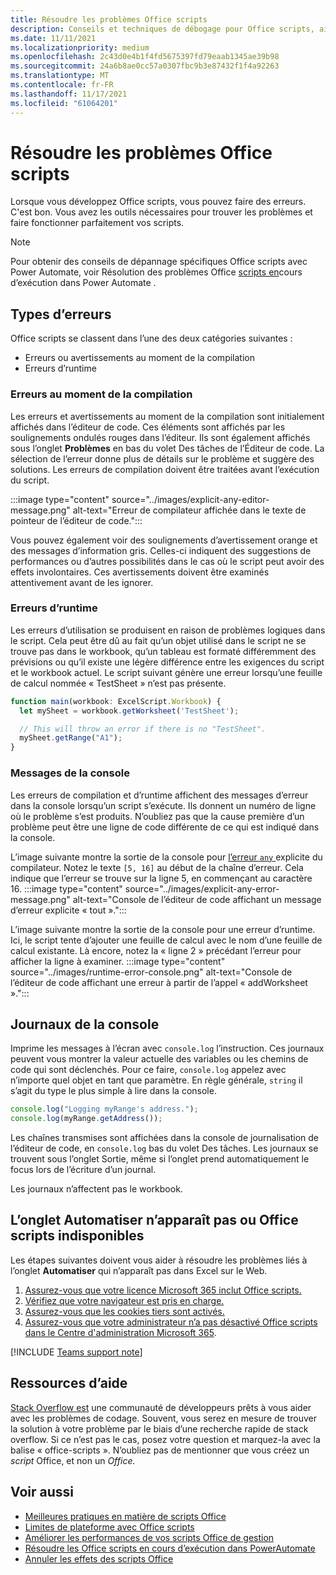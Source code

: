 ```yaml
---
title: Résoudre les problèmes Office scripts
description: Conseils et techniques de débogage pour Office scripts, ainsi que des ressources d’aide.
ms.date: 11/11/2021
ms.localizationpriority: medium
ms.openlocfilehash: 2c43d0e4b1f4fd5675397fd79eaab1345ae39b98
ms.sourcegitcommit: 24a6b8ae0cc57a0307fbc9b3e87432f1f4a92263
ms.translationtype: MT
ms.contentlocale: fr-FR
ms.lasthandoff: 11/17/2021
ms.locfileid: "61064201"
---
```

# <a name="troubleshoot-office-scripts"></a>Résoudre les problèmes Office scripts

Lorsque vous développez Office scripts, vous pouvez faire des erreurs. C'est bon. Vous avez les outils nécessaires pour trouver les problèmes et faire fonctionner parfaitement vos scripts.

> [!NOTE]
> Pour obtenir des conseils de dépannage spécifiques Office scripts avec Power Automate, voir Résolution des problèmes Office [scripts en](power-automate-troubleshooting.md)cours d’exécution dans Power Automate .

## <a name="types-of-errors"></a>Types d’erreurs

Office scripts se classent dans l’une des deux catégories suivantes :

* Erreurs ou avertissements au moment de la compilation
* Erreurs d’runtime

### <a name="compile-time-errors"></a>Erreurs au moment de la compilation

Les erreurs et avertissements au moment de la compilation sont initialement affichés dans l’éditeur de code. Ces éléments sont affichés par les soulignements ondulés rouges dans l’éditeur. Ils sont également affichés sous l’onglet **Problèmes** en bas du volet Des tâches de l’Éditeur de code. La sélection de l’erreur donne plus de détails sur le problème et suggère des solutions. Les erreurs de compilation doivent être traitées avant l’exécution du script.

:::image type="content" source="../images/explicit-any-editor-message.png" alt-text="Erreur de compilateur affichée dans le texte de pointeur de l’éditeur de code.":::

Vous pouvez également voir des soulignements d’avertissement orange et des messages d’information gris. Celles-ci indiquent des suggestions de performances ou d’autres possibilités dans le cas où le script peut avoir des effets involontaires. Ces avertissements doivent être examinés attentivement avant de les ignorer.

### <a name="runtime-errors"></a>Erreurs d’runtime

Les erreurs d’utilisation se produisent en raison de problèmes logiques dans le script. Cela peut être dû au fait qu’un objet utilisé dans le script ne se trouve pas dans le workbook, qu’un tableau est formaté différemment des prévisions ou qu’il existe une légère différence entre les exigences du script et le workbook actuel. Le script suivant génère une erreur lorsqu’une feuille de calcul nommée « TestSheet » n’est pas présente.

```TypeScript
function main(workbook: ExcelScript.Workbook) {
  let mySheet = workbook.getWorksheet('TestSheet');

  // This will throw an error if there is no "TestSheet".
  mySheet.getRange("A1");
}
```

### <a name="console-messages"></a>Messages de la console

Les erreurs de compilation et d’runtime affichent des messages d’erreur dans la console lorsqu’un script s’exécute. Ils donnent un numéro de ligne où le problème s’est produits. N’oubliez pas que la cause première d’un problème peut être une ligne de code différente de ce qui est indiqué dans la console.

L’image suivante montre la sortie de la console pour [l’erreur `any` ](../develop/typescript-restrictions.md) explicite du compilateur. Notez le texte `[5, 16]` au début de la chaîne d’erreur. Cela indique que l’erreur se trouve sur la ligne 5, en commençant au caractère 16.
:::image type="content" source="../images/explicit-any-error-message.png" alt-text="Console de l’éditeur de code affichant un message d’erreur explicite « tout ».":::

L’image suivante montre la sortie de la console pour une erreur d’runtime. Ici, le script tente d’ajouter une feuille de calcul avec le nom d’une feuille de calcul existante. Là encore, notez la « ligne 2 » précédant l’erreur pour afficher la ligne à examiner.
:::image type="content" source="../images/runtime-error-console.png" alt-text="Console de l’éditeur de code affichant une erreur à partir de l’appel « addWorksheet ».":::

## <a name="console-logs"></a>Journaux de la console

Imprime les messages à l’écran avec `console.log` l’instruction. Ces journaux peuvent vous montrer la valeur actuelle des variables ou les chemins de code qui sont déclenchés. Pour ce faire, `console.log` appelez avec n’importe quel objet en tant que paramètre. En règle générale, `string` il s’agit du type le plus simple à lire dans la console.

```TypeScript
console.log("Logging myRange's address.");
console.log(myRange.getAddress());
```

Les chaînes transmises sont affichées dans la console de journalisation de l’éditeur de code, en `console.log` bas du volet Des tâches. Les journaux se  trouvent sous l’onglet Sortie, même si l’onglet prend automatiquement le focus lors de l’écriture d’un journal.

Les journaux n’affectent pas le workbook.

## <a name="automate-tab-not-appearing-or-office-scripts-unavailable"></a>L’onglet Automatiser n’apparaît pas ou Office scripts indisponibles

Les étapes suivantes doivent vous aider à résoudre les problèmes liés à l’onglet **Automatiser** qui n’apparaît pas dans Excel sur le Web.

1. [Assurez-vous que votre licence Microsoft 365 inclut Office scripts.](../overview/excel.md#requirements)
1. [Vérifiez que votre navigateur est pris en charge.](platform-limits.md#browser-support)
1. [Assurez-vous que les cookies tiers sont activés.](platform-limits.md#third-party-cookies)
1. [Assurez-vous que votre administrateur n’a pas désactivé Office scripts dans le Centre d'administration Microsoft 365](/microsoft-365/admin/manage/manage-office-scripts-settings).

[!INCLUDE [Teams support note](../includes/teams-support-note.md)]

## <a name="help-resources"></a>Ressources d’aide

[Stack Overflow est](https://stackoverflow.com/questions/tagged/office-scripts) une communauté de développeurs prêts à vous aider avec les problèmes de codage. Souvent, vous serez en mesure de trouver la solution à votre problème par le biais d’une recherche rapide de stack overflow. Si ce n’est pas le cas, posez votre question et marquez-la avec la balise « office-scripts ». N’oubliez pas de mentionner que vous créez un *script* Office, et non un *Office.*

## <a name="see-also"></a>Voir aussi

- [Meilleures pratiques en matière de scripts Office](../develop/best-practices.md)
- [Limites de plateforme avec Office scripts](platform-limits.md)
- [Améliorer les performances de vos scripts Office de gestion](../develop/web-client-performance.md)
- [Résoudre les Office scripts en cours d’exécution dans PowerAutomate](power-automate-troubleshooting.md)
- [Annuler les effets des scripts Office](undo.md)
